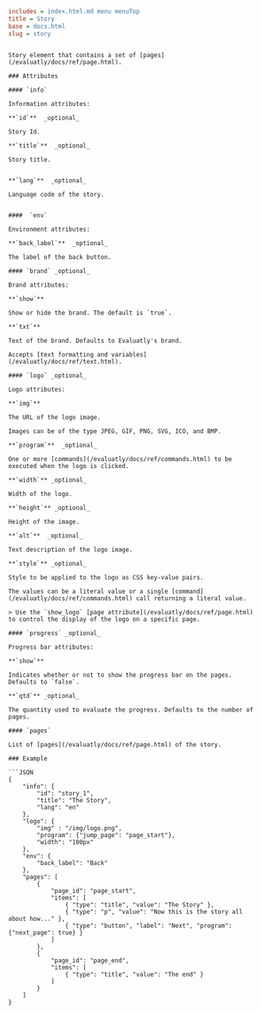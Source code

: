 ```INI META
includes = index.html.md menu menuTop
title = Story
base = docs.html
slug = story
```

```MD BODY

Story element that contains a set of [pages](/evaluatly/docs/ref/page.html).

### Attributes

#### `info`

Information attributes:

**`id`**  _optional_

Story Id.

**`title`**  _optional_ 

Story title.


**`lang`**  _optional_   

Language code of the story.


####  `env`
    
Environment attributes:

**`back_label`**  _optional_   

The label of the back button.

#### `brand` _optional_

Brand attributes:

**`show`**  

Show or hide the brand. The default is `true`.

**`txt`**  

Text of the brand. Defaults to Evaluatly's brand.

Accepts [text formatting and variables](/evaluatly/docs/ref/text.html).

#### `logo` _optional_

Logo attributes:

**`img`**  

The URL of the logo image.

Images can be of the type JPEG, GIF, PNG, SVG, ICO, and BMP.

**`program`**  _optional_

One or more [commands](/evaluatly/docs/ref/commands.html) to be executed when the logo is clicked.

**`width`** _optional_

Width of the logo.

**`height`** _optional_

Height of the image.

**`alt`**  _optional_

Text description of the logo image.

**`style`** _optional_

Style to be applied to the logo as CSS key-value pairs. 

The values can be a literal value or a single [command](/evaluatly/docs/ref/commands.html) call returning a literal value.

> Use the `show_logo` [page attribute](/evaluatly/docs/ref/page.html) to control the display of the logo on a specific page.

#### `progress` _optional_

Progress bar attributes:

**`show`**  

Indicates whether or not to show the progress bar on the pages. Defaults to `false`.

**`qtd`** _optional_ 

The quantity used to evaluate the progress. Defaults to the number of pages.

#### `pages`

List of [pages](/evaluatly/docs/ref/page.html) of the story.

### Example

```JSON
{
    "info": {
        "id": "story_1",
        "title": "The Story",
        "lang": "en"
    },
    "logo": {
        "img" : "/img/logo.png",
        "program": {"jump_page": "page_start"},
        "width": "100px"
    },
    "env": {
        "back_label": "Back"
    },
    "pages": [
        {
            "page_id": "page_start",
            "items": [
                { "type": "title", "value": "The Story" },
                { "type": "p", "value": "Now this is the story all about how..." },
                { "type": "button", "label": "Next", "program": {"next_page": true} }
            ]
        },
        {
            "page_id": "page_end",
            "items": [
                { "type": "title", "value": "The end" }
            ]
        }
    ]
}
```

```